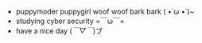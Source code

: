 - puppymoder puppygirl woof woof bark bark ( •̀ ω •́ )~
- studying cyber security =￣ω￣=
- have a nice day (*￣▽￣*)ブ

<!---
puppymoder/puppymoder is a ✨ special ✨ repository because its `README.md` (this file) appears on your GitHub profile.
You can click the Preview link to take a look at your changes.
--->
